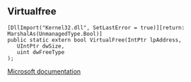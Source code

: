 ## Virtualfree

```
[DllImport("Kernel32.dll", SetLastError = true)][return: MarshalAs(UnmanagedType.Bool)]
public static extern bool VirtualFree(IntPtr lpAddress,
   UIntPtr dwSize,
   uint dwFreeType
);
```

[Microsoft documentation](https://docs.microsoft.com/en-us/windows/win32/api/memoryapi/nf-memoryapi-virtualfree)
